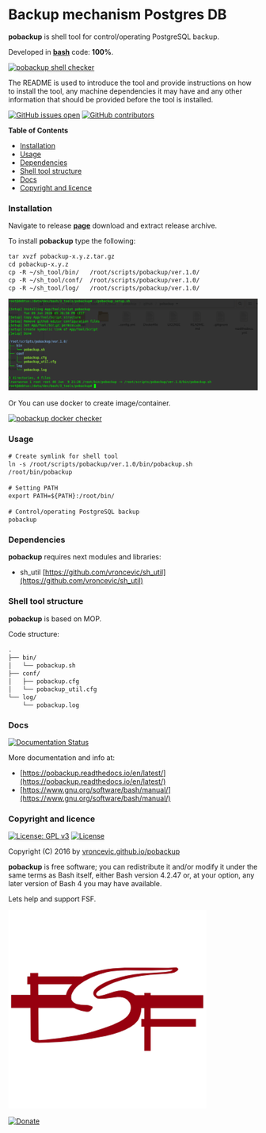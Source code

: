 # Backup mechanism Postgres DB

**pobackup** is shell tool for control/operating PostgreSQL backup.

Developed in **[bash](https://en.wikipedia.org/wiki/Bash_(Unix_shell))** code: **100%**.

[![pobackup shell checker](https://github.com/vroncevic/pobackup/workflows/pobackup%20shell%20checker/badge.svg)](https://github.com/vroncevic/pobackup/actions?query=workflow%3A%22pobackup+shell+checker%22)

The README is used to introduce the tool and provide instructions on
how to install the tool, any machine dependencies it may have and any
other information that should be provided before the tool is installed.

[![GitHub issues open](https://img.shields.io/github/issues/vroncevic/pobackup.svg)](https://github.com/vroncevic/pobackup/issues) [![GitHub contributors](https://img.shields.io/github/contributors/vroncevic/pobackup.svg)](https://github.com/vroncevic/pobackup/graphs/contributors)

<!-- START doctoc generated TOC please keep comment here to allow auto update -->
<!-- DON'T EDIT THIS SECTION, INSTEAD RE-RUN doctoc TO UPDATE -->
**Table of Contents**

- [Installation](#installation)
- [Usage](#usage)
- [Dependencies](#dependencies)
- [Shell tool structure](#shell-tool-structure)
- [Docs](#docs)
- [Copyright and licence](#copyright-and-licence)

<!-- END doctoc generated TOC please keep comment here to allow auto update -->

### Installation

Navigate to release **[page](https://github.com/vroncevic/pobackup/releases)** download and extract release archive.

To install **pobackup** type the following:

```
tar xvzf pobackup-x.y.z.tar.gz
cd pobackup-x.y.z
cp -R ~/sh_tool/bin/   /root/scripts/pobackup/ver.1.0/
cp -R ~/sh_tool/conf/  /root/scripts/pobackup/ver.1.0/
cp -R ~/sh_tool/log/   /root/scripts/pobackup/ver.1.0/
```

![alt tag](https://raw.githubusercontent.com/vroncevic/pobackup/dev/docs/setup_tree.png)

Or You can use docker to create image/container.

[![pobackup docker checker](https://github.com/vroncevic/pobackup/workflows/pobackup%20docker%20checker/badge.svg)](https://github.com/vroncevic/pobackup/actions?query=workflow%3A%22pobackup+docker+checker%22)

### Usage

```
# Create symlink for shell tool
ln -s /root/scripts/pobackup/ver.1.0/bin/pobackup.sh /root/bin/pobackup

# Setting PATH
export PATH=${PATH}:/root/bin/

# Control/operating PostgreSQL backup
pobackup
```

### Dependencies

**pobackup** requires next modules and libraries:
* sh_util [https://github.com/vroncevic/sh_util](https://github.com/vroncevic/sh_util)

### Shell tool structure

**pobackup** is based on MOP.

Code structure:
```
.
├── bin/
│   └── pobackup.sh
├── conf/
│   ├── pobackup.cfg
│   └── pobackup_util.cfg
└── log/
    └── pobackup.log
```

### Docs

[![Documentation Status](https://readthedocs.org/projects/pobackup/badge/?version=latest)](https://pobackup.readthedocs.io/projects/pobackup/en/latest/?badge=latest)

More documentation and info at:
* [https://pobackup.readthedocs.io/en/latest/](https://pobackup.readthedocs.io/en/latest/)
* [https://www.gnu.org/software/bash/manual/](https://www.gnu.org/software/bash/manual/)

### Copyright and licence

[![License: GPL v3](https://img.shields.io/badge/License-GPLv3-blue.svg)](https://www.gnu.org/licenses/gpl-3.0) [![License](https://img.shields.io/badge/License-Apache%202.0-blue.svg)](https://opensource.org/licenses/Apache-2.0)

Copyright (C) 2016 by [vroncevic.github.io/pobackup](https://vroncevic.github.io/pobackup)

**pobackup** is free software; you can redistribute it and/or modify
it under the same terms as Bash itself, either Bash version 4.2.47 or,
at your option, any later version of Bash 4 you may have available.

Lets help and support FSF.

[![Free Software Foundation](https://raw.githubusercontent.com/vroncevic/pobackup/dev/docs/fsf-logo_1.png)](https://my.fsf.org/)

[![Donate](https://www.paypalobjects.com/en_US/i/btn/btn_donateCC_LG.gif)](https://my.fsf.org/donate/)
